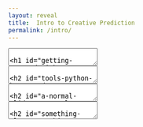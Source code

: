 ```yaml
---
layout: reveal
title:  Intro to Creative Prediction
permalink: /intro/
---
```


<section data-markdown>
<textarea data-template>

# Getting Started with Creative Prediction

</textarea>
</section>
<section data-markdown>
<textarea data-template>

## Tools: Python, Keras, and Jupyter

</textarea>
</section>
<section data-markdown>
<textarea data-template>

## A normal slide

- Some dot points
- Something about tensorflow
- Bla bla bla

</textarea>
</section>
<section data-markdown>
<textarea data-template>

## Something Else

</textarea>
</section>